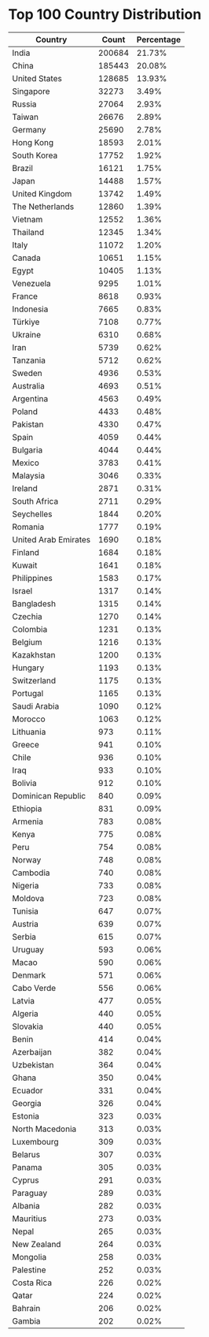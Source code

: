 # Top 100 Country Distribution
| Country | Count | Percentage |
|----|----|----|
| India | 200684 | 21.73% |
| China | 185443 | 20.08% |
| United States | 128685 | 13.93% |
| Singapore | 32273 | 3.49% |
| Russia | 27064 | 2.93% |
| Taiwan | 26676 | 2.89% |
| Germany | 25690 | 2.78% |
| Hong Kong | 18593 | 2.01% |
| South Korea | 17752 | 1.92% |
| Brazil | 16121 | 1.75% |
| Japan | 14488 | 1.57% |
| United Kingdom | 13742 | 1.49% |
| The Netherlands | 12860 | 1.39% |
| Vietnam | 12552 | 1.36% |
| Thailand | 12345 | 1.34% |
| Italy | 11072 | 1.20% |
| Canada | 10651 | 1.15% |
| Egypt | 10405 | 1.13% |
| Venezuela | 9295 | 1.01% |
| France | 8618 | 0.93% |
| Indonesia | 7665 | 0.83% |
| Türkiye | 7108 | 0.77% |
| Ukraine | 6310 | 0.68% |
| Iran | 5739 | 0.62% |
| Tanzania | 5712 | 0.62% |
| Sweden | 4936 | 0.53% |
| Australia | 4693 | 0.51% |
| Argentina | 4563 | 0.49% |
| Poland | 4433 | 0.48% |
| Pakistan | 4330 | 0.47% |
| Spain | 4059 | 0.44% |
| Bulgaria | 4044 | 0.44% |
| Mexico | 3783 | 0.41% |
| Malaysia | 3046 | 0.33% |
| Ireland | 2871 | 0.31% |
| South Africa | 2711 | 0.29% |
| Seychelles | 1844 | 0.20% |
| Romania | 1777 | 0.19% |
| United Arab Emirates | 1690 | 0.18% |
| Finland | 1684 | 0.18% |
| Kuwait | 1641 | 0.18% |
| Philippines | 1583 | 0.17% |
| Israel | 1317 | 0.14% |
| Bangladesh | 1315 | 0.14% |
| Czechia | 1270 | 0.14% |
| Colombia | 1231 | 0.13% |
| Belgium | 1216 | 0.13% |
| Kazakhstan | 1200 | 0.13% |
| Hungary | 1193 | 0.13% |
| Switzerland | 1175 | 0.13% |
| Portugal | 1165 | 0.13% |
| Saudi Arabia | 1090 | 0.12% |
| Morocco | 1063 | 0.12% |
| Lithuania | 973 | 0.11% |
| Greece | 941 | 0.10% |
| Chile | 936 | 0.10% |
| Iraq | 933 | 0.10% |
| Bolivia | 912 | 0.10% |
| Dominican Republic | 840 | 0.09% |
| Ethiopia | 831 | 0.09% |
| Armenia | 783 | 0.08% |
| Kenya | 775 | 0.08% |
| Peru | 754 | 0.08% |
| Norway | 748 | 0.08% |
| Cambodia | 740 | 0.08% |
| Nigeria | 733 | 0.08% |
| Moldova | 723 | 0.08% |
| Tunisia | 647 | 0.07% |
| Austria | 639 | 0.07% |
| Serbia | 615 | 0.07% |
| Uruguay | 593 | 0.06% |
| Macao | 590 | 0.06% |
| Denmark | 571 | 0.06% |
| Cabo Verde | 556 | 0.06% |
| Latvia | 477 | 0.05% |
| Algeria | 440 | 0.05% |
| Slovakia | 440 | 0.05% |
| Benin | 414 | 0.04% |
| Azerbaijan | 382 | 0.04% |
| Uzbekistan | 364 | 0.04% |
| Ghana | 350 | 0.04% |
| Ecuador | 331 | 0.04% |
| Georgia | 326 | 0.04% |
| Estonia | 323 | 0.03% |
| North Macedonia | 313 | 0.03% |
| Luxembourg | 309 | 0.03% |
| Belarus | 307 | 0.03% |
| Panama | 305 | 0.03% |
| Cyprus | 291 | 0.03% |
| Paraguay | 289 | 0.03% |
| Albania | 282 | 0.03% |
| Mauritius | 273 | 0.03% |
| Nepal | 265 | 0.03% |
| New Zealand | 264 | 0.03% |
| Mongolia | 258 | 0.03% |
| Palestine | 252 | 0.03% |
| Costa Rica | 226 | 0.02% |
| Qatar | 224 | 0.02% |
| Bahrain | 206 | 0.02% |
| Gambia | 202 | 0.02% |
